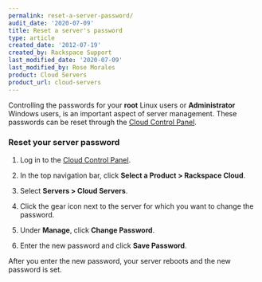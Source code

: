 ```yaml
---
permalink: reset-a-server-password/
audit_date: '2020-07-09'
title: Reset a server's password
type: article
created_date: '2012-07-19'
created_by: Rackspace Support
last_modified_date: '2020-07-09'
last_modified_by: Rose Morales
product: Cloud Servers
product_url: cloud-servers
---
```


Controlling the passwords for your **root** Linux users or **Administrator** Windows users, is an important aspect of server management. These passwords can be reset through the [Cloud Control Panel](https://login.rackspace.com).

### Reset your server password

1. Log in to the [Cloud Control Panel](https://login.rackspace.com).

2. In the top navigation bar, click **Select a Product > Rackspace Cloud**.

3. Select **Servers > Cloud Servers**.

4. Click the gear icon next to the server for which you want to
change the password.

5. Under **Manage**, click **Change Password**.

6. Enter the new password and click **Save Password**.

After you enter the new password, your server reboots and the new
password is set.

